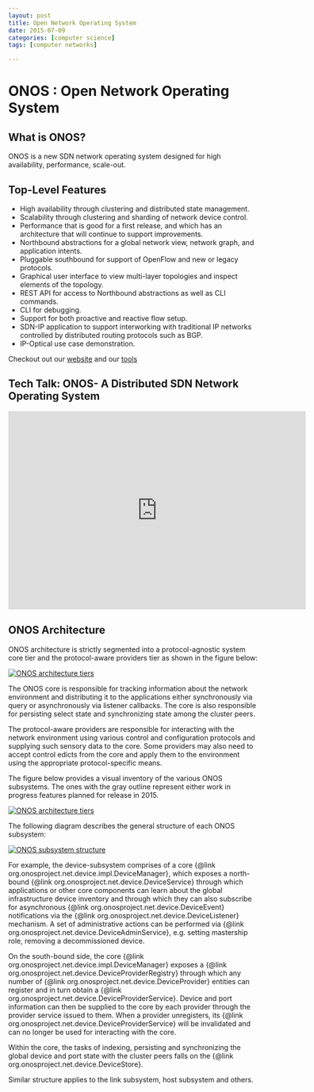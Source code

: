 ```yaml
---
layout: post
title: Open Network Operating System
date: 2015-07-09
categories: [computer science]
tags: [computer networks]

---
```



ONOS : Open Network Operating System
====================================

## What is ONOS?
ONOS is a new SDN network operating system designed for high availability,
performance, scale-out.

## Top-Level Features

* High availability through clustering and distributed state management.
* Scalability through clustering and sharding of network device control.
* Performance that is good for a first release, and which has an architecture
  that will continue to support improvements.
* Northbound abstractions for a global network view, network graph, and
  application intents.
* Pluggable southbound for support of OpenFlow and new or legacy protocols.
* Graphical user interface to view multi-layer topologies and inspect elements
  of the topology.
* REST API for access to Northbound abstractions as well as CLI commands.
* CLI for debugging.
* Support for both proactive and reactive flow setup.
* SDN-IP application to support interworking with traditional IP networks
  controlled by distributed routing protocols such as BGP.
* IP-Optical use case demonstration.

Checkout out our [website](http://www.onosproject.org) and our
[tools](http://www.onosproject.org/software/#tools)

## Tech Talk: ONOS- A Distributed SDN Network Operating System

<iframe width="600" height="400" src="https://www.youtube.com/embed/cTHVwZ9FzN4" frameborder="0" allowfullscreen></iframe>

## ONOS Architecture

ONOS architecture is strictly segmented into a protocol-agnostic system core tier and the protocol-aware providers tier as shown in the figure below:

[![ONOS architecture tiers](http://sungsoo.github.com/images/onos-tiers.png)](http://sungsoo.github.com/images/onos-tiers.png)

The ONOS core is responsible for tracking information about the network environment and distributing it to the applications either synchronously via query or asynchronously via listener callbacks. The core is also responsible for persisting select state and synchronizing state among the cluster peers.

The protocol-aware providers are responsible for interacting with the network environment using various control and configuration protocols and supplying such sensory data to the core. Some providers may also need to accept control edicts from the core and apply them to the environment using the appropriate protocol-specific means.

The figure below provides a visual inventory of the various ONOS subsystems. The ones with the gray outline represent either work in progress features planned for release in 2015.


[![ONOS architecture tiers](http://sungsoo.github.com/images/onos-subsystems.png)](http://sungsoo.github.com/images/onos-subsystems.png)

The following diagram describes the general structure of each ONOS subsystem: 

[![ONOS subsystem structure](http://sungsoo.github.com/images/onos-subsystem.png)](http://sungsoo.github.com/images/onos-subsystem.png)

For example, the device-subsystem comprises of a core {@link org.onosproject.net.device.impl.DeviceManager}, which exposes a north-bound {@link org.onosproject.net.device.DeviceService} through which applications or other core components can learn about the global infrastructure device inventory and through which they can also subscribe for asynchronous {@link org.onosproject.net.device.DeviceEvent} notifications via the {@link org.onosproject.net.device.DeviceListener} mechanism. A set of administrative actions can be performed via {@link org.onosproject.net.device.DeviceAdminService}, e.g. setting mastership role, removing a decommissioned device.

On the south-bound side, the core {@link org.onosproject.net.device.impl.DeviceManager} exposes a {@link org.onosproject.net.device.DeviceProviderRegistry} through which any number of {@link org.onosproject.net.device.DeviceProvider} entities can register and in turn obtain a {@link org.onosproject.net.device.DeviceProviderService}. Device and port information can then be supplied to the core by each provider through the provider service issued to them. When a provider unregisters, its {@link org.onosproject.net.device.DeviceProviderService} will be invalidated and can no longer be used for interacting with the core.

Within the core, the tasks of indexing, persisting and synchronizing the global device and port state with the cluster peers falls on the {@link org.onosproject.net.device.DeviceStore}.

Similar structure applies to the link subsystem, host subsystem and others.